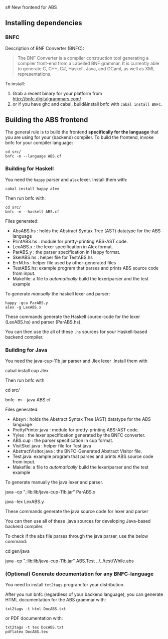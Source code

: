 s# New frontend for ABS

## Installing dependencies

### BNFC

Description of BNF Converter (BNFC):

> The BNF Converter is a compiler construction tool generating a compiler front-end from a Labelled BNF grammar. 
> It is currently able to generate C, C++, C#, Haskell, Java, and OCaml, as well as XML representations.

To install:

1) Grab a recent binary for your platform from <http://bnfc.digitalgrammars.com/>
2) or if you have ghc and cabal, build&install bnfc with `cabal install BNFC`.

## Building the ABS frontend

The general rule is to build the frontend **specifically for the language** that you are using for your (backend) compiler.
To build the frontend, invoke bnfc for your compiler language:

~~~
cd src/
bnfc -m --language ABS.cf
~~~

### Building for Haskell

You need the `happy` parser and `alex` lexer. Install them with:

~~~
cabal install happy alex
~~~

Then run bnfc with:

~~~
cd src/
bnfc -m --haskell ABS.cf
~~~

Files generated:

- AbsABS.hs : holds the Abstract Syntax Tree (AST) datatype for the ABS language
- PrintABS.hs : module for pretty-printing ABS-AST code.
- LexABS.x : the lexer specification in Alex format.
- ParABS.y : the parser specification in Happy format.
- SkelABS.hs : helper file for TestABS.hs
- ErrM.hs : helper file used by other-generated files
- TestABS.hs: example program that parses and prints ABS source code from input.
- Makefile: a file to *automatically* build the lexer/parser and the test example

To generate *manually* the haskell lexer and parser:

~~~
happy -gca ParABS.y
alex -g LexABS.x
~~~
  
These commands generate the Haskell
source-code for the lexer (LexABS.hs) and parser (ParABS.hs).

You can then use the all of these `.hs` sources for your Haskell-based backend compiler.

### Building for Java

You need the java-cup-11b.jar parser and Jlex lexer .Install them with

cabal install cup Jlex

Then run bnfc with

cd src/

bnfc -m --java ABS.cf

Files generated:


- Absyn : holds the Abstract Syntax Tree (AST) datatype for the ABS language
- PrettyPrinter.java : module for pretty-printing ABS-AST code.
- Yylex : the lexer specification generated by the BNFC converter.
- ABS.cup : the parser specification in cup format.
- VisitSkel.java : helper file for Test.java
- AbstractVisitor.java : the BNFC-Generated Abstract Visitor file.
- Test.java: example program that parses and prints ABS source code from input.
- Makefile: a file to *automatically* build the lexer/parser and the test example

To generate manually the java lexer and parser.

java -cp ".:lib:lib/java-cup-11b.jar" ParABS.x

java -lex LexABS.y


These commands generate the java source code for lexer and parser

You can then use all of these .java sources for developing  Java-based backend compiler.


To check if the abs file parses through the java parser, use the below command:

cd gen/java

java -cp ".:lib:lib/java-cup-11b.jar" ABS.Test ../../test/While.abs

### (Optional) Generate documentation for any BNFC-language

You need to install `txt2tags` program for your distribution.

After you run bnfc (regardless of your backend language), 
you can generate HTML documentation  for the ABS grammar with:

~~~
txt2tags -t html DocABS.txt
~~~

or PDF documentation with:

~~~
txt2tags -t tex DocABS.txt
pdflatex DocABS.tex
~~~

